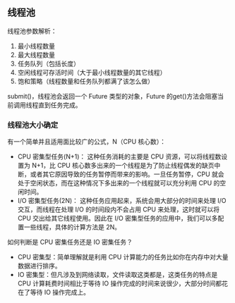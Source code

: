 ## 线程池

线程池参数解析：

1. 最小线程数量
2. 最大线程数量
3. 任务队列（包括长度）
4. 空闲线程可存活时间（大于最小线程数量的其它线程）
5. 饱和策略（线程数量和任务队列都满了该怎么做）

submit()，线程池会返回一个 Future 类型的对象，Future 的get()方法会阻塞当前调用线程直到任务完成。

### 线程池大小确定

有一个简单并且适用面比较广的公式，N（CPU 核心数）：

* CPU 密集型任务(N+1)： 这种任务消耗的主要是 CPU 资源，可以将线程数设置为 N+1，比 CPU 核心数多出来的一个线程是为了防止线程偶发的缺页中断，或者其它原因导致的任务暂停而带来的影响。一旦任务暂停，CPU 就会处于空闲状态，而在这种情况下多出来的一个线程就可以充分利用 CPU 的空闲时间。
* I/O 密集型任务(2N)： 这种任务应用起来，系统会用大部分的时间来处理 I/O 交互，而线程在处理 I/O 的时间段内不会占用 CPU 来处理，这时就可以将 CPU 交出给其它线程使用。因此在 I/O 密集型任务的应用中，我们可以多配置一些线程，具体的计算方法是 2N。

如何判断是 CPU 密集任务还是 IO 密集任务？

* CPU 密集型：简单理解就是利用 CPU 计算能力的任务比如你在内存中对大量数据进行排序。
* IO 密集型：但凡涉及到网络读取，文件读取这类都是，这类任务的特点是 CPU 计算耗费时间相比于等待 IO 操作完成的时间来说很少，大部分时间都花在了等待 IO 操作完成上。
